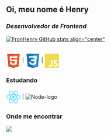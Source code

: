 ## **Oi, meu nome é Henry**
### *Desenvolvedor de Frontend*

[![FronHenry GitHub stats align="center"](https://github-readme-stats.vercel.app/api?username=FrontHenry&count_private=true&show_icons=true&show_icons=true&theme=panda)](https://github.com/anuraghazra/github-readme-stats)
<div style="display: inline_block"><br>
  <img align="center" alt="HTML-logo" height="40" width="40" src="https://raw.githubusercontent.com/devicons/devicon/master/icons/html5/html5-original.svg">
  |
  <img align="center" alt="CSS-logo" height="40" width="40" src="https://raw.githubusercontent.com/devicons/devicon/master/icons/css3/css3-original.svg">
  |
  <img align="center" alt="Js-logo" height="40" width="40" src="https://raw.githubusercontent.com/devicons/devicon/master/icons/javascript/javascript-plain.svg">
 </div>
 
 ### Estudando

<div>
  <img align="center" alt="React-logo" height="40" width="40" src="https://raw.githubusercontent.com/devicons/devicon/master/icons/react/react-original.svg">
|
  <img align="center" alt="Node-logo" height="40" width="40" src="https://cdn.jsdelivr.net/gh/devicons/devicon/icons/nodejs/nodejs-original-wordmark.svg" />
  </div>
  
  ### Onde me encontrar
  
  <div> 
  <a href="https://www.linkedin.com/in/henry-victor-passold-gomes" target="_blank"><img src="https://img.shields.io/badge/-LinkedIn-%230077B5?style=for-the-badge&logo=linkedin&logoColor=white" target="_blank"></a> 
  </div>
